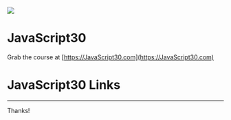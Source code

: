 ﻿![](https://javascript30.com/images/JS3-social-share.png)

# JavaScript30

Grab the course at [https://JavaScript30.com](https://JavaScript30.com)

# JavaScript30 Links
-----------------------------------------------




Thanks!
